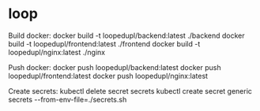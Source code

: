 # loop

Build docker:
docker build -t loopedupl/backend:latest ./backend
docker build -t loopedupl/frontend:latest ./frontend
docker build -t loopedupl/nginx:latest ./nginx

Push docker:
docker push loopedupl/backend:latest
docker push loopedupl/frontend:latest
docker push loopedupl/nginx:latest

Create secrets:
kubectl delete secret secrets
kubectl create secret generic secrets --from-env-file=./secrets.sh
